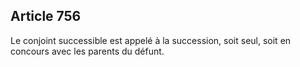 Article 756
----
Le conjoint successible est appelé à la succession, soit seul, soit en concours
avec les parents du défunt.
